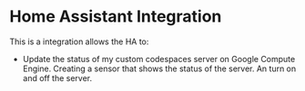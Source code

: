 # Home Assistant Integration

This is a integration allows the HA to:
- Update the status of my custom codespaces server on Google Compute Engine. Creating a sensor that shows the status of the server. An turn on and off the server.
